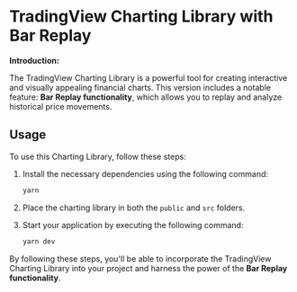 # TradingView Charting Library with Bar Replay

**Introduction:**

The TradingView Charting Library is a powerful tool for creating interactive and visually appealing financial charts. This version includes a notable feature: **Bar Replay functionality**, which allows you to replay and analyze historical price movements.

## Usage

To use this Charting Library, follow these steps:

1. Install the necessary dependencies using the following command:

   ```sh
   yarn
   ```

2. Place the charting library in both the `public` and `src` folders.

3. Start your application by executing the following command:

   ```sh
   yarn dev
   ```

By following these steps, you'll be able to incorporate the TradingView Charting Library into your project and harness the power of the **Bar Replay functionality**.

